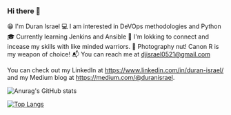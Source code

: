 ### Hi there 👋
😁 I'm Duran Israel
💻 I am interested in DeVOps methodologies and Python
🎓 Currently learning Jenkins and Ansible
🤝 I'm lokking to connect and incease my skills with like minded warriors.
📸 Photography nut! Canon R is my weapon of choice!
📬 You can reach me at djisrael0521@gmail.com

You can check out my LinkedIn at https://www.linkedin.com/in/duran-israel/ and my Medium blog at https://medium.com/@duranisrael.

![Anurag's GitHub stats](https://github-readme-stats.vercel.app/api?username=DuranIsrael&show_icons=true&theme=radical)

[![Top Langs](https://github-readme-stats.vercel.app/api/top-langs/?username=DuranIsrael)](https://github.com/anuraghazra/github-readme-stats)
